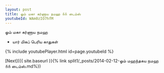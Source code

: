 ```yaml
---
layout: post
title: ஓம் மகா கர்ணாய நமஹ ௧௧ டைம்ஸ்
youtubeId: WAm0zIO7hfM
---
```

 
 
 ஓம் மகா கர்ணாய நமஹ  
 
 -  யார் மிகப் பெரிய காதுகள் 
 
  
 
  
 
 
 
 
 
 


{% include youtubePlayer.html id=page.youtubeId %}
 
[Next]({{ site.baseurl }}{% link  split1/_posts/2014-02-12-ஓம் மஹந்தகய நமஹ ௧௧ டைம்ஸ்.md%})
 
